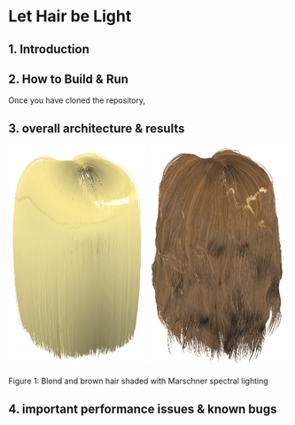 # Let Hair be Light

## 1. Introduction

## 2. How to Build & Run
Once you have cloned the repository, 

## 3. overall architecture & results

  <img height = "400px" width="250px" src="./images/blond_hair.png"> <img height = "400px" width="250px" src="./images/brown_hair.png">
  
Figure 1:  Blond and brown hair shaded with Marschner spectral lighting

## 4. important performance issues & known bugs
